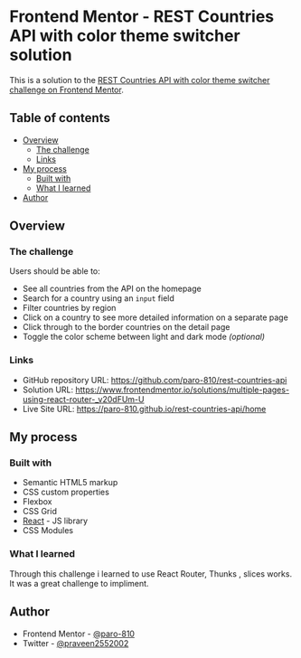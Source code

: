 # Frontend Mentor - REST Countries API with color theme switcher solution

This is a solution to the [REST Countries API with color theme switcher challenge on Frontend Mentor](https://www.frontendmentor.io/challenges/rest-countries-api-with-color-theme-switcher-5cacc469fec04111f7b848ca).

## Table of contents

- [Overview](#overview)
  - [The challenge](#the-challenge)
  - [Links](#links)
- [My process](#my-process)
  - [Built with](#built-with)
  - [What I learned](#what-i-learned)
- [Author](#author)

## Overview

### The challenge

Users should be able to:

- See all countries from the API on the homepage
- Search for a country using an `input` field
- Filter countries by region
- Click on a country to see more detailed information on a separate page
- Click through to the border countries on the detail page
- Toggle the color scheme between light and dark mode *(optional)*


### Links
- GitHub repository URL: https://github.com/paro-810/rest-countries-api
- Solution URL: https://www.frontendmentor.io/solutions/multiple-pages-using-react-router-_v20dFUm-U
- Live Site URL: https://paro-810.github.io/rest-countries-api/home

## My process

### Built with

- Semantic HTML5 markup
- CSS custom properties
- Flexbox
- CSS Grid
- [React](https://reactjs.org/) - JS library
- CSS Modules

### What I learned

Through this challenge i learned to use React Router, Thunks , slices works. It was a great challenge to impliment.

## Author

- Frontend Mentor - [@paro-810](https://www.frontendmentor.io/profile/paro-810)
- Twitter - [@praveen2552002](https://www.twitter.com/praveen2552002)